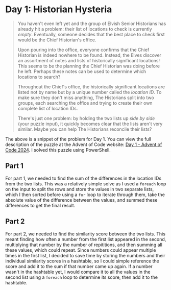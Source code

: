 # Day 1: Historian Hysteria

> You haven't even left yet and the group of Elvish Senior Historians has already hit a problem: their list of locations to check is currently *empty*. Eventually, someone decides that the best place to check first would be the Chief Historian's office.
>
> Upon pouring into the office, everyone confirms that the Chief Historian is indeed nowhere to be found. Instead, the Elves discover an assortment of notes and lists of historically significant locations! This seems to be the planning the Chief Historian was doing before he left. Perhaps these notes can be used to determine which locations to search?
>
> Throughout the Chief's office, the historically significant locations are listed not by name but by a unique number called the *location ID*. To make sure they don't miss anything, The Historians split into two groups, each searching the office and trying to create their own complete list of location IDs.
>
> There's just one problem: by holding the two lists up *side by side* (your puzzle input), it quickly becomes clear that the lists aren't very similar. Maybe you can help The Historians reconcile their lists?

The above is a snippet of the problem for Day 1. You can view the full description of the puzzle at the Advent of Code website: [Day 1 - Advent of Code 2024](https://adventofcode.com/2024/day/1). I solved this puzzle using PowerShell.

## Part 1

For part 1, we needed to find the sum of the differences in the location IDs from the two lists. This was a relatively simple solve as I used a `foreach` loop on the input to split the rows and store the values in two separate lists, which I then sorted before using a `for` loop to iterate through them, take the absolute value of the difference between the values, and summed these differences to get the final result.

## Part 2

For part 2, we needed to find the similarity score between the two lists. This meant finding how often a number from the first list appeared in the second, multiplying that number by the number of repititions, and then summing all these values, which could repeat. Since numbers could appear multiple times in the first list, I decided to save time by storing the numbers and their individual similarity scores in a hashtable, so I could simple reference the score and add it to the sum if that number came up again. If a number wasn't in the hashtable yet, I would compare it to all the values in the second list using a `foreach` loop to determine its score, then add it to the hashtable.